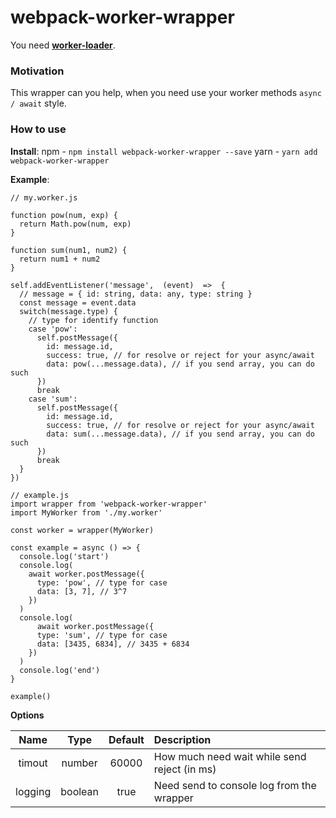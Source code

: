 # webpack-worker-wrapper

You need [**worker-loader**](https://www.npmjs.com/package/worker-loader).
### Motivation
This wrapper can you help, when you need use your worker methods `async / await` style.
### How to use
**Install**:
npm - `npm install webpack-worker-wrapper --save`
yarn - `yarn add webpack-worker-wrapper`

**Example**:
```
// my.worker.js

function pow(num, exp) {
  return Math.pow(num, exp)
}

function sum(num1, num2) {
  return num1 + num2
}

self.addEventListener('message',  (event)  =>  {
  // message = { id: string, data: any, type: string }
  const message = event.data
  switch(message.type) {
    // type for identify function
    case 'pow':
      self.postMessage({
        id: message.id,
        success: true, // for resolve or reject for your async/await
        data: pow(...message.data), // if you send array, you can do such
      })
      break
    case 'sum':
      self.postMessage({
        id: message.id,
        success: true, // for resolve or reject for your async/await
        data: sum(...message.data), // if you send array, you can do such
      })
      break
  }
})

```
```
// example.js
import wrapper from 'webpack-worker-wrapper'
import MyWorker from './my.worker'

const worker = wrapper(MyWorker)

const example = async () => {
  console.log('start')
  console.log(
    await worker.postMessage({
      type: 'pow', // type for case
      data: [3, 7], // 3^7
    })
  )
  console.log(
      await worker.postMessage({
      type: 'sum', // type for case
      data: [3435, 6834], // 3435 + 6834
    })
  )
  console.log('end')
}

example()

```

**Options**

|Name|Type|Default|Description|
|:--:|:--:|:-----:|:----------|
|timout|number|60000|How much need wait while send reject (in ms)
|logging|boolean|true|Need send to console log from the wrapper
